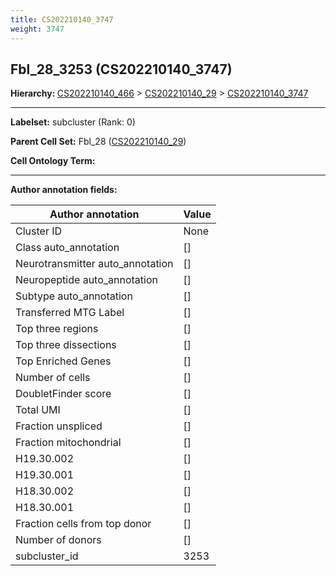 ```yaml
---
title: CS202210140_3747
weight: 3747
---
```

## Fbl_28_3253 (CS202210140_3747)
<b>Hierarchy: </b>
[CS202210140_466](cell_sets/CS202210140_466.md) >
[CS202210140_29](cell_sets/CS202210140_29.md) >
[CS202210140_3747](cell_sets/CS202210140_3747.md)

---


**Labelset:** subcluster (Rank: 0)

**Parent Cell Set:** Fbl_28 ([CS202210140_29](cell_sets/CS202210140_29.md))



**Cell Ontology Term:** 

[MARKER GENES.]: #


---

[TRANSFERRED ANNOTATIONS.]: #


[AUTHOR ANNOTATION FIELDS.]: #


**Author annotation fields:**

| Author annotation | Value |
|-------------------|-------|
|Cluster ID|None|
|Class auto_annotation|[]|
|Neurotransmitter auto_annotation|[]|
|Neuropeptide auto_annotation|[]|
|Subtype auto_annotation|[]|
|Transferred MTG Label|[]|
|Top three regions|[]|
|Top three dissections|[]|
|Top Enriched Genes|[]|
|Number of cells|[]|
|DoubletFinder score|[]|
|Total UMI|[]|
|Fraction unspliced|[]|
|Fraction mitochondrial|[]|
|H19.30.002|[]|
|H19.30.001|[]|
|H18.30.002|[]|
|H18.30.001|[]|
|Fraction cells from top donor|[]|
|Number of donors|[]|
|subcluster_id|3253|
